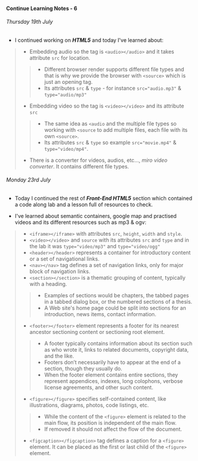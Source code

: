 #### Continue Learning Notes - 6

######  Thursday 19th July

+ I continued working on *__HTML5__* and today I've learned about:
>* Embedding audio so the tag is `<audio></audio>` and it takes attribute `src` for location.
>>* Different browser render supports different file types and that is why we provide the browser with `<source>` which is just an opening tag.
>>* Its attributes `src` & `type` - for instance `src="audio.mp3"` & `type="audio/mp3"`
>* Embedding video so the tag is `<video></video>` and its attribute `src`
>>* The same idea as `<audio` and the multiple file types so working with `<source` to add multiple files, each file with its own `<source>`.
>>* Its attributes `src` & `type` so example `src="movie.mp4"` & `type="video/mp4"`.
>* There is a converter for videos, audios, etc..., *miro video converter*. It contains different file types.  

######  Monday 23rd July
+ Today I continued the rest of *__Front-End HTML5__* section which contained a code along lab and a lesson full of resources to check.

+ I've learned about semantic containers, google map and practised videos and its different resources such as mp3 & ogv:
>* `<iframe></iframe>` with attributes `src`, `height`, `width` and `style`.
>* `<video></video>` and `source` with its attributes `src` and `type` and in the lab it was `type="video/mp3"` and `type="video/ogg"`
>* `<header></header>` represents a container for introductory content or a set of navigational links.
>* `<nav></nav>` tag defines a set of navigation links, only for major block of navigation links.
>* `<section></section>` is a thematic grouping of content, typically with a heading.
>>* Examples of sections would be chapters, the tabbed pages in a tabbed dialog box, or the numbered sections of a thesis.
>>* A Web site's home page could be split into sections for an introduction, news items, contact information.
>* `<footer></footer>` element represents a footer for its nearest ancestor sectioning content or sectioning root element.
>>* A footer typically contains information about its section such as who wrote it, links to related documents, copyright data, and the like.
>>* Footers don’t necessarily have to appear at the end of a section, though they usually do.
>>* When the footer element contains entire sections, they represent appendices, indexes, long colophons, verbose license agreements, and other such content.
>* `<figure></figure>` specifies self-contained content, like illustrations, diagrams, photos, code listings, etc.
>>* While the content of the `<figure>` element is related to the main flow, its position is independent of the main flow.
>>* If removed it should not affect the flow of the document.
>* `<figcaption></figcaption>` tag defines a caption for a `<figure>` element. It can be placed as the first or last child of the `<figure>` element.
